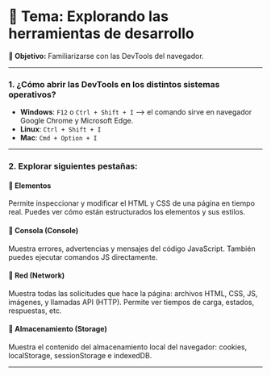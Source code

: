 # 🧪 Tema: Explorando las herramientas de desarrollo

**🎯 Objetivo:** Familiarizarse con las DevTools del navegador.

---

### 1. ¿Cómo abrir las DevTools en los distintos sistemas operativos?

- **Windows**: `F12` o `Ctrl + Shift + I` --> el comando sirve en navegador Google Chrome y Microsoft Edge.
- **Linux**: `Ctrl + Shift + I`
- **Mac**: `Cmd + Option + I`

---

### 2. Explorar siguientes pestañas:

#### 🔹 **Elementos**
Permite inspeccionar y modificar el HTML y CSS de una página en tiempo real. Puedes ver cómo están estructurados los elementos y sus estilos.

#### 🔹 **Consola (Console)**
Muestra errores, advertencias y mensajes del código JavaScript. También puedes ejecutar comandos JS directamente.

#### 🔹 **Red (Network)**
Muestra todas las solicitudes que hace la página: archivos HTML, CSS, JS, imágenes, y llamadas API (HTTP). Permite ver tiempos de carga, estados, respuestas, etc.

#### 🔹 **Almacenamiento (Storage)**
Muestra el contenido del almacenamiento local del navegador: cookies, localStorage, sessionStorage e indexedDB.

---




